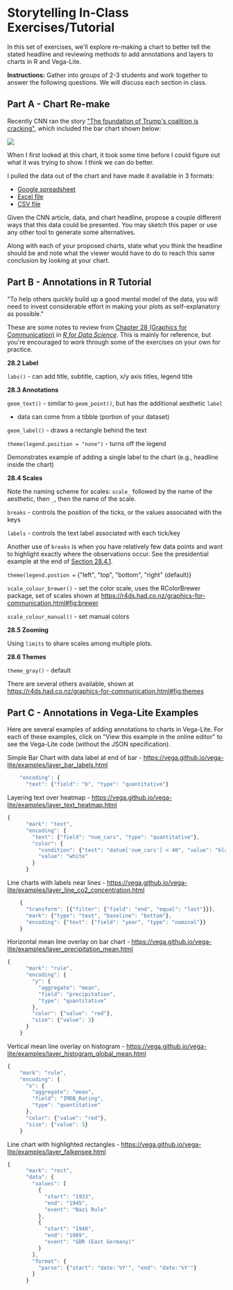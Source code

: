 # Storytelling In-Class Exercises/Tutorial

In this set of exercises, we'll explore re-making a chart to better tell the stated headline and reviewing methods to add annotations and layers to charts in R and Vega-Lite. 
 
**Instructions:** Gather into groups of 2-3 students and work together to answer the following questions.  We will discuss each section in class. 

## Part A - Chart Re-make

Recently CNN ran the story ["The foundation of Trump's coalition is cracking"](https://www.cnn.com/2018/12/11/politics/the-foundation-of-trumps-coalition-is-cracking/index.html), which included the bar chart shown below:

![](cnn-2018-evangelical.png)

When I first looked at this chart, it took some time before I could figure out what it was trying to show.  I think we can do better.

I pulled the data out of the chart and have made it available in 3 formats:
* [Google spreadsheet](https://docs.google.com/spreadsheets/d/1tpj2-qKq67UbVRhUrVo4-QkK1kzfzZASEZMfgUxmm_U/edit?usp=sharing)
* [Excel file](cnn-2018-evangelical.xlsx)
* [CSV file](cnn-2018-evangelical.csv)

Given the CNN article, data, and chart headline, propose a couple different ways that this data could be presented. You may sketch this paper or use any other tool to generate some alternatives.

Along with each of your proposed charts, state what you think the headline should be and note what the viewer would have to do to reach this same conclusion by looking at your chart.

## Part B - Annotations in R Tutorial

"To help others quickly build up a good mental model of the data, you will need to invest considerable effort in making your plots as self-explanatory as possible."

These are some notes to review from [Chapter 28 (Graphics for Communication)](https://r4ds.had.co.nz/graphics-for-communication.html) in [*R for Data Science*](https://r4ds.had.co.nz). This is mainly for reference, but you're encouraged to work through some of the exercises on your own for practice.

**28.2 Label** 

`labs()` - can add title, subtitle, caption, x/y axis titles, legend title

**28.3 Annotations**

`geom_text()` - similar to `geom_point()`, but has the additional aesthetic `label`
* data can come from a tibble (portion of your dataset)

`geom_label()` - draws a rectangle behind the text

`theme(legend.position = "none")` - turns off the legend

Demonstrates example of adding a single label to the chart (e.g., headline inside the chart)

**28.4 Scales**

Note the naming scheme for scales: `scale_` followed by the name of the aesthetic, then `_`, then the name of the scale.

`breaks` - controls the position of the ticks, or the values associated with the keys

`labels` - controls the text label associated with each tick/key

Another use of `breaks` is when you have relatively few data points and want to highlight exactly where the observations occur. See the presidential example at the end of [Section 28.4.1](https://r4ds.had.co.nz/graphics-for-communication.html#axis-ticks-and-legend-keys).

`theme(legend.postion =` {"left", "top", "bottom", "right" (default)}

`scale_colour_brewer()` - set the color scale, uses the RColorBrewer package, set of scales shown at https://r4ds.had.co.nz/graphics-for-communication.html#fig:brewer

`scale_colour_manual()` - set manual colors

**28.5 Zooming**

Using `limits` to share scales among multiple plots.

**28.6 Themes**

`theme_gray()` - default

There are several others available, shown at https://r4ds.had.co.nz/graphics-for-communication.html#fig:themes


## Part C - Annotations in Vega-Lite Examples

Here are several examples of adding annotations to charts in Vega-Lite.  For each of these examples, click on "View this example in the online editor" to see the Vega-Lite code (without the JSON specification).

Simple Bar Chart with data label at end of bar - https://vega.github.io/vega-lite/examples/layer_bar_labels.html

```js
    "encoding": {
      "text": {"field": "b", "type": "quantitative"}
```

Layering text over heatmap - https://vega.github.io/vega-lite/examples/layer_text_heatmap.html

```js
{
      "mark": "text",
      "encoding": {
        "text": {"field": "num_cars", "type": "quantitative"},
        "color": {
          "condition": {"test": "datum['num_cars'] < 40", "value": "black"},
          "value": "white"
        }
      }
```

Line charts with labels near lines - https://vega.github.io/vega-lite/examples/layer_line_co2_concentration.html

```js
    {
      "transform": [{"filter": {"field": "end", "equal": "last"}}],
      "mark": {"type": "text", "baseline": "bottom"},
      "encoding": {"text": {"field": "year", "type": "nominal"}}
    }
```

Horizontal mean line overlay on bar chart - https://vega.github.io/vega-lite/examples/layer_precipitation_mean.html

```js
{
      "mark": "rule",
      "encoding": {
        "y": {
          "aggregate": "mean",
          "field": "precipitation",
          "type": "quantitative"
        },
        "color": {"value": "red"},
        "size": {"value": 3}
      }
    }
```

Vertical mean line overlay on histogram - https://vega.github.io/vega-lite/examples/layer_histogram_global_mean.html

```js
{
    "mark": "rule",
    "encoding": {
      "x": {
        "aggregate": "mean",
        "field": "IMDB_Rating",
        "type": "quantitative"
      },
      "color": {"value": "red"},
      "size": {"value": 5}
    }
```

Line chart with highlighted rectangles - https://vega.github.io/vega-lite/examples/layer_falkensee.html

```js
{
      "mark": "rect",
      "data": {
        "values": [
          {
            "start": "1933",
            "end": "1945",
            "event": "Nazi Rule"
          },
          {
            "start": "1948",
            "end": "1989",
            "event": "GDR (East Germany)"
          }
        ],
        "format": {
          "parse": {"start": "date:'%Y'", "end": "date:'%Y'"}
        }
      }
```
